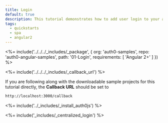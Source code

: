 ```yaml
---
title: Login
default: true
description: This tutorial demonstrates how to add user login to your application with Auth0
tags:
  - quickstarts
  - spa
  - angular2
---
```



<%= include('../../../_includes/_package', {
  org: 'auth0-samples',
  repo: 'auth0-angular-samples',
  path: '01-Login',
  requirements: [
    'Angular 2+'
  ]
}) %>

<%= include('../../../_includes/_callback_url') %>

If you are following along with the downloadable sample projects for this tutorial directly, the **Callback URL** should be set to

```bash
http://localhost:3000/callback
```

<%= include('../_includes/_install_auth0js') %>

<%= include('_includes/_centralized_login') %>



